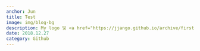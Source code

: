 ```yaml
---
anchor: Jun
title: Test 
image: img/blog-bg
description: My logo 및 <a href="https://jjango.github.io/archive/first_blog">First blog에 대해서</a>
date: 2018.12.27
category: Github
---
```



